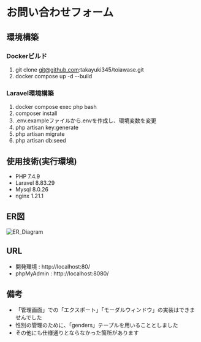 # お問い合わせフォーム

## 環境構築

### Dockerビルド
1. git clone git@github.com:takayuki345/toiawase.git
2. docker compose up -d --build

### Laravel環境構築
1. docker compose exec php bash
2. composer install
3. .env.exampleファイルから.envを作成し、環境変数を変更
4. php artisan key:generate
5. php artisan migrate
6. php artisan db:seed

## 使用技術(実行環境)
- PHP 7.4.9
- Laravel 8.83.29
- Mysql 8.0.26
- nginx 1.21.1

## ER図
![ER_Diagram](https://github.com/user-attachments/assets/dfa93fd5-d74d-4275-afaa-555b8a183814)

## URL
- 開発環境 : http://localhost:80/
- phpMyAdmin : http://localhost:8080/

## 備考
- 「管理画面」での「エクスポート」「モーダルウィンドウ」の実装はできませんでした
- 性別の管理のために、「genders」テープルを用いることとしました
- その他にも仕様通りとならなかった箇所があります
